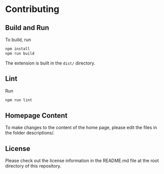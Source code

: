 # Contributing

## Build and Run

To build, run

```bash
npm install
npm run build
```

The extension is built in the `dist/` directory.

## Lint

Run

```bash
npm run lint
```

## Homepage Content

To make changes to the content of the home page, please edit the files in the folder descriptions/.

## License

Please check out the license information in the README.md file at the root directory of this
repository.
